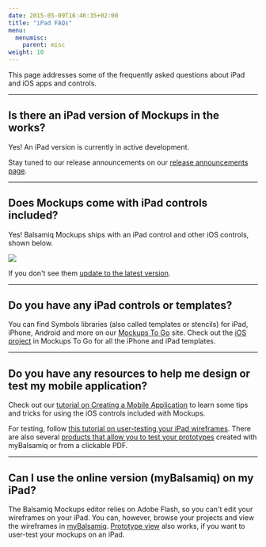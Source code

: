 ```yaml
---
date: 2015-05-09T16:46:35+02:00
title: "iPad FAQs"
menu:
  menumisc:
    parent: misc
weight: 10
---
```

This page addresses some of the frequently asked questions about iPad and iOS apps and controls.

* * *

## Is there an iPad version of Mockups in the works?

​Yes! An iPad version is currently in active development.

Stay tuned to our release announcements on our [release announcements page](http://blogs.balsamiq.com/product/category/release-announcements/).

* * *

## Does Mockups come with iPad controls included?

Yes! Balsamiq Mockups ships with an iPad control and other iOS controls, shown below.

[![](http://media.balsamiq.com/img/support/prodfaqs/ipadcontrols.png)](http://media.balsamiq.com/img/support/prodfaqs/ipadcontrols-big.png)

If you don't see them [update to the latest version](http://balsamiq.com/download/).

* * *

## Do you have any iPad controls or templates?

You can find Symbols libraries (also called templates or stencils) for iPad, iPhone, Android and more on our [Mockups To Go](https://mockupstogo.mybalsamiq.com/) site. Check out the [iOS project](https://mockupstogo.mybalsamiq.com/projects/ios/grid) in Mockups To Go for all the iPhone and iPad templates.

* * *

## Do you have any resources to help me design or test my mobile application?

Check out our [tutorial on Creating a Mobile Application](http://support.balsamiq.com/customer/portal/articles/1119780) to learn some tips and tricks for using the iOS controls included with Mockups.

For testing, follow [this tutorial on user-testing your iPad wireframes](http://support.balsamiq.com/customer/portal/articles/1475687). There are also several [products that allow you to test your prototypes](http://support.balsamiq.com/customer/portal/articles/135659#usertesting) created with myBalsamiq or from a clickable PDF.

* * *

## Can I use the online version (myBalsamiq) on my iPad?

The Balsamiq Mockups editor relies on Adobe Flash, so you can't edit your wireframes on your iPad. You can, however, browse your projects and view the wireframes in [myBalsamiq](https://balsamiq.com/products/mockups/mybalsamiq/). [Prototype view](https://docs.balsamiq.com/mybalsamiq/sharing/#send-them-a-prototype-view-link) also works, if you want to user-test your mockups on an iPad.

